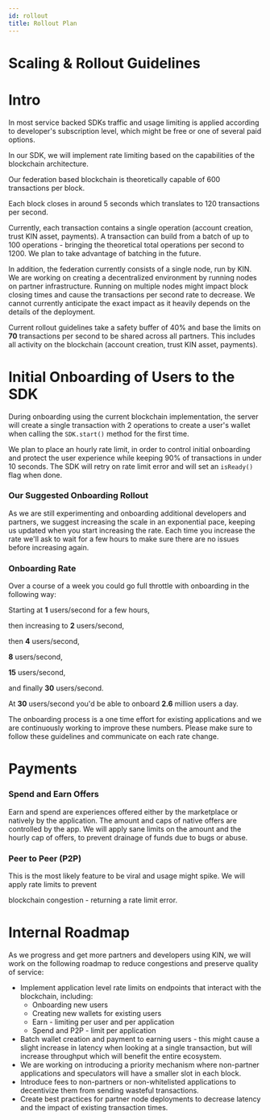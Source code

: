 ```yaml
---
id: rollout
title: Rollout Plan
---
```

# Scaling & Rollout Guidelines


# Intro

In most service backed SDKs traffic and usage limiting is applied according to developer's subscription level, which might be free or one of several paid options. 

In our SDK, we will implement rate limiting based on the capabilities of the blockchain architecture.

Our federation based blockchain is theoretically capable of 600 transactions per block. 

Each block closes in around 5 seconds which translates to 120 transactions per second.

Currently, each transaction contains a single operation (account creation, trust KIN asset, payments). A transaction can build from a batch of up to 100 operations - bringing the theoretical total operations per second to 1200. We plan to take advantage of batching in the future.

In addition, the federation currently consists of a single node, run by KIN. We are working on creating a decentralized environment by running nodes on partner infrastructure. Running on multiple nodes might impact block closing times and cause the transactions per second rate to decrease. We cannot currently anticipate the exact impact as it heavily depends on the details of the deployment. 

Current rollout guidelines take a safety buffer of 40% and base the limits on **70** transactions per second to be shared across all partners. This includes all activity on the blockchain (account creation, trust KIN asset, payments).


# Initial Onboarding of Users to the SDK

During onboarding using the current blockchain implementation, the server will create a single transaction with 2 operations to create a user's wallet when calling the `SDK.start()` method for the first time.

We plan to place an hourly rate limit, in order to control initial onboarding and protect the user experience while keeping 90% of transactions in under 10 seconds. The SDK will retry on rate limit error and will set an `isReady()` flag when done.


### Our Suggested Onboarding Rollout

As we are still experimenting and onboarding additional developers and partners, we suggest increasing the scale in an exponential pace, keeping us updated when you start increasing the rate. Each time you increase the rate we'll ask to wait for a few hours to make sure there are no issues before increasing again.


### **Onboarding Rate**

Over a course of a week you could go full throttle with onboarding in the following way:

Starting at **1** users/second for a few hours, 

then increasing to **2** users/second,

then **4** users/second,

**8** users/second,

**15** users/second,

and finally **30** users/second.

At **30** users/second you'd be able to onboard **2.6** million users a day.

The onboarding process is a one time effort for existing applications and we are continuously working to improve these numbers. Please make sure to follow these guidelines and communicate on each rate change.


# Payments


### **Spend and Earn Offers**

Earn and spend are experiences offered either by the marketplace or natively by the application. The amount and caps of native offers are controlled by the app. We will apply sane limits on the amount and the hourly cap of offers, to prevent drainage of funds due to bugs or abuse.


### **Peer to Peer (P2P)**

This is the most likely feature to be viral and usage might spike. We will apply rate limits to prevent 

blockchain congestion - returning a rate limit error.


# Internal Roadmap 

As we progress and get more partners and developers using KIN, we will work on the following roadmap to reduce congestions and preserve quality of service:



*   Implement application level rate limits on endpoints that interact with the blockchain, including:
    *   Onboarding new users
    *   Creating new wallets for existing users
    *   Earn - limiting per user and per application
    *   Spend and P2P - limit per application
*   Batch wallet creation and payment to earning users - this might cause a slight increase in latency when looking at a single transaction, but will increase throughput which will benefit the entire ecosystem.
*   We are working on introducing a priority mechanism where non-partner applications and speculators will have a smaller slot in each block.
*   Introduce fees to non-partners or non-whitelisted applications to decentivize them from sending wasteful transactions.
*   Create best practices for partner node deployments to decrease latency and the impact of existing transaction times.